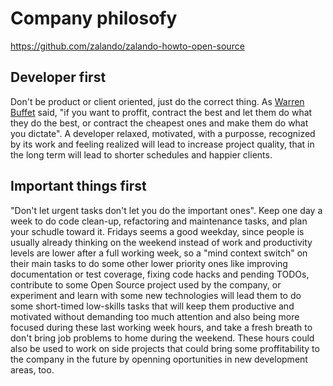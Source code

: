# Company philosofy

https://github.com/zalando/zalando-howto-open-source

## Developer first

Don't be product or client oriented, just do the correct thing. As
[Warren Buffet](https://es.wikipedia.org/wiki/Warren_Buffett) said, "if you want
to proffit, contract the best and let them do what they do the best, or contract
the cheapest ones and make them do what you dictate". A developer relaxed,
motivated, with a purposse, recognized by its work and feeling realized will
lead to increase project quality, that in the long term will lead to shorter
schedules and happier clients.

## Important things first

"Don't let urgent tasks don't let you do the important ones". Keep one day a
week to do code clean-up, refactoring and maintenance tasks, and plan your
schudle toward it. Fridays seems a good weekday, since people is usually already
thinking on the weekend instead of work and productivity levels are lower after
a full working week, so a "mind context switch" on their main tasks to do some
other lower priority ones like improving documentation or test coverage, fixing
code hacks and pending TODOs, contribute to some Open Source project used by the
company, or experiment and learn with some new technologies will lead them to do
some short-timed low-skills tasks that will keep them productive and motivated
without demanding too much attention and also being more focused during these
last working week hours, and take a fresh breath to don't bring job problems to
home during the weekend. These hours could also be used to work on side projects
that could bring some proffitability to the company in the future by openning
oportunities in new development areas, too.
